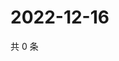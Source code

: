 # 2022-12-16

共 0 条

<!-- BEGIN WEIBO -->
<!-- 最后更新时间 Fri Dec 16 2022 01:13:06 GMT+0800 (China Standard Time) -->

<!-- END WEIBO -->
